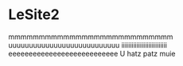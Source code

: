 # LeSite2

mmmmmmmmmmmmmmmmmmmmmmmmmmm
uuuuuuuuuuuuuuuuuuuuuuuuuuu
iiiiiiiiiiiiiiiiiiiiiiiiiii
eeeeeeeeeeeeeeeeeeeeeeeeeee
U
hatz patz muie

